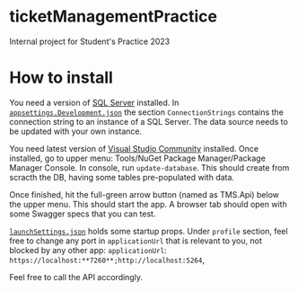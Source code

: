 # ticketManagementPractice
Internal project for Student's Practice 2023

# How to install

You need a version of [SQL Server](https://www.microsoft.com/en-us/sql-server/sql-server-downloads) installed.
In [`appsettings.Development.json`](https://github.com/ciprianilie/ticketManagementPractice/blob/main/TicketManagementSystem/TMS.Api/appsettings.Development.json) the section `ConnectionStrings` contains the connection string to an instance of a SQL Server. The data source needs to be updated with your own instance.

You need latest version of [Visual Studio Community](https://visualstudio.microsoft.com/vs/community/) installed.
Once installed, go to upper menu: Tools/NuGet Package Manager/Package Manager Console.
In console, run `update-database`. This should create from scracth the DB, having some tables pre-populated with data.

Once finished, hit the full-green arrow button (named as TMS.Api) below the upper menu. This should start the app.
A browser tab should open with some Swagger specs that you can test.

[`launchSettings.json`](https://github.com/ciprianilie/ticketManagementPractice/blob/main/TicketManagementSystem/TMS.Api/Properties/launchSettings.json) holds some startup props. 
Under `profile` section, feel free to change any port in `applicationUrl` that is relevant to you, not blocked by any other app: `applicationUrl`: `https://localhost:**7260**;http://localhost:5264`,

Feel free to call the API accordingly.

